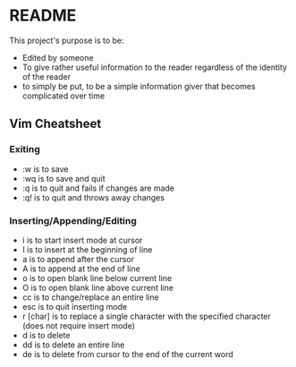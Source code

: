 # README
This project's purpose is to be:
- Edited by someone
- To give rather useful information to the reader regardless of the identity of the reader
- to simply be put, to be a simple information giver that becomes complicated over time
## Vim Cheatsheet
### Exiting
- :w is to save
- :wq is to save and quit
- :q is to quit and fails if changes are made
- :q! is to quit and throws away changes
### Inserting/Appending/Editing
- i is to start insert mode at cursor
- I is to insert at the beginning of line
- a is to append after the cursor
- A is to append at the end of line
- o is to open blank line below current line
- O is to open blank line above current line
- cc is to change/replace an entire line
- esc is to quit inserting mode
- r [char] is to replace a single character with the specified character (does not require insert mode)
- d is to delete
- dd is to delete an entire line
- de is to delete from cursor to the end of the current word
